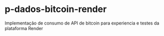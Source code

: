 # p-dados-bitcoin-render
Implementação de consumo de API de bitcoin para experiencia e testes da plataforma Render
